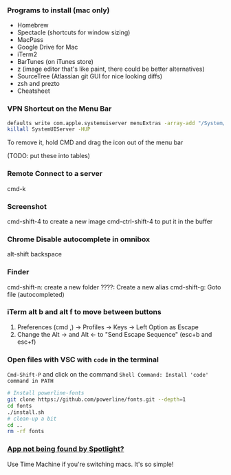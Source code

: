 ### Programs to install (mac only)
- Homebrew
- Spectacle (shortcuts for window sizing)
- MacPass
- Google Drive for Mac
- iTerm2
- BarTunes (on iTunes store)
- z (image editor that's like paint, there could be better alternatives)
- SourceTree (Atlassian git GUI for nice looking diffs)
- zsh and prezto
- Cheatsheet

### VPN Shortcut on the Menu Bar

```bash
defaults write com.apple.systemuiserver menuExtras -array-add "/System/Library/CoreServices/Menu Extras/vpn.menu"
killall SystemUIServer -HUP
```
To remove it, hold CMD and drag the icon out of the menu bar

(TODO: put these into tables)
### Remote Connect to a server
cmd-k

### Screenshot
cmd-shift-4 to create a new image
cmd-ctrl-shift-4 to put it in the buffer

### Chrome Disable autocomplete in omnibox
alt-shift backspace

### Finder
cmd-shift-n: create a new folder
????: Create a new alias
cmd-shift-g: Goto file (autocompleted)

### iTerm alt b and alt f to move between buttons
1. Preferences (cmd ,) -> Profiles -> Keys -> Left Option as Escape
2. Change the Alt -> and Alt <- to "Send Escape Sequence" (esc+b and esc+f)

### Open files with VSC with `code` in the terminal
`Cmd-Shift-P` and click on the command `Shell Command: Install 'code' command in PATH`

```bash
# Install powerline-fonts
git clone https://github.com/powerline/fonts.git --depth=1
cd fonts
./install.sh
# clean-up a bit
cd ..
rm -rf fonts
```

### [App not being found by Spotlight?](https://apple.stackexchange.com/questions/236741/single-application-not-showing-up-in-spotlight)

Use Time Machine if you're switching macs. It's so simple!
